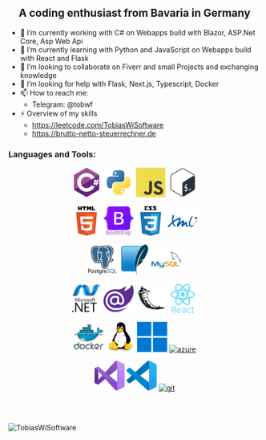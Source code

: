<h2 align="center">A coding enthusiast from Bavaria in Germany</h2>

- 🔭 I’m currently working with C# on Webapps build with Blazor, ASP.Net Core, Asp Web Api
- 🌱 I’m currently learning with Python and JavaScript on Webapps build with React and Flask
- 👯 I’m looking to collaborate on Fiverr and small Projects and exchanging knowledge
- 🤔 I’m looking for help with Flask, Next.js, Typescript, Docker
- 📫 How to reach me:
  -  Telegram: @tobwf
- ⚡ Overview of my skills
  - https://leetcode.com/TobiasWiSoftware
  - https://brutto-netto-steuerrechner.de 

<h3 align="left">Languages and Tools:</h3>

<p align="center"> 
<a href="https://www.w3schools.com/cs/" target="_blank" rel="noreferrer"><img src="https://raw.githubusercontent.com/devicons/devicon/master/icons/csharp/csharp-original.svg" alt="csharp" width="60" height="60"/></a> 
<a href="https://www.python.org" target="_blank" rel="noreferrer"><img src="https://raw.githubusercontent.com/devicons/devicon/master/icons/python/python-original.svg" alt="python" width="60" height="60"/></a>
<a href="https://developer.mozilla.org/en-US/docs/Web/JavaScript" target="_blank" rel="noreferrer"> <img src="https://raw.githubusercontent.com/devicons/devicon/master/icons/javascript/javascript-original.svg" alt="javascript" width="60" height="60"/></a> 
<a href="https://www.gnu.org/software/bash/" target="_blank" rel="noreferrer"> <img src="https://github.com/devicons/devicon/blob/master/icons/bash/bash-plain.svg" alt="bash" width="60" height="60"/> </a> 
</p>

<p align="center">
<a href="https://www.w3.org/html/" target="_blank" rel="noreferrer"> <img src="https://raw.githubusercontent.com/devicons/devicon/master/icons/html5/html5-original-wordmark.svg" alt="html5" width="60" height="60"/></a> 
<a href="https://getbootstrap.com" target="_blank" rel="noreferrer"><img src="https://github.com/devicons/devicon/blob/master/icons/bootstrap/bootstrap-original-wordmark.svg" alt="bootstrap" width="60" height="60"/></a> 
<a href="https://www.w3schools.com/css/" target="_blank" rel="noreferrer"><img src="https://raw.githubusercontent.com/devicons/devicon/master/icons/css3/css3-original-wordmark.svg" alt="css3" width="60" height="60"/></a>
<a href="https://learn.microsoft.com/de-de/dotnet/csharp/language-reference/xmldoc/" target="_blank" rel="noreferrer"><img src="https://github.com/devicons/devicon/blob/master/icons/xml/xml-original.svg" alt="react" width="60" height="60"/></a>
</p>

<p align="center">
<a href="https://www.postgresql.org" target="_blank" rel="noreferrer"> <img src="https://raw.githubusercontent.com/devicons/devicon/master/icons/postgresql/postgresql-original-wordmark.svg" alt="postgresql" width="60" height="60"/></a>
<a href="https://www.sqlite.org/index.html" target="_blank" rel="noreferrer"> <img src="https://github.com/devicons/devicon/blob/master/icons/sqlite/sqlite-original.svg" alt="postgresql" width="60" height="60"/></a>
<a href="https://www.mysql.com/" target="_blank" rel="noreferrer"> <img src="https://raw.githubusercontent.com/devicons/devicon/master/icons/mysql/mysql-original-wordmark.svg" alt="mysql" width="60" height="60"/></a>
</p>

<p align="center">
<a href="https://dotnet.microsoft.com/" target="_blank" rel="noreferrer"><img src="https://raw.githubusercontent.com/devicons/devicon/master/icons/dot-net/dot-net-original-wordmark.svg" alt="dotnet" width="60" height="60"/></a>
<a href="https://dotnet.microsoft.com/" target="_blank" rel="noreferrer"><img src="https://github.com/devicons/devicon/blob/master/icons/blazor/blazor-original.svg" alt="dotnet" width="60" height="60"/></a>
<a href="https://flask.palletsprojects.com/" target="_blank" rel="noreferrer"><img src="https://github.com/devicons/devicon/blob/master/icons/flask/flask-original.svg" alt="flask" width="60" height="60"/></a>
<a href="https://reactjs.org/" target="_blank" rel="noreferrer"><img src="https://raw.githubusercontent.com/devicons/devicon/master/icons/react/react-original-wordmark.svg" alt="react" width="60" height="60"/></a>
</p>

<p align="center">
<a href="https://www.docker.com/" target="_blank" rel="noreferrer"><img src="https://raw.githubusercontent.com/devicons/devicon/master/icons/docker/docker-original-wordmark.svg" alt="docker" width="60" height="60"/></a> 
<a href="https://www.linux.org/" target="_blank" rel="noreferrer"><img src="https://raw.githubusercontent.com/devicons/devicon/master/icons/linux/linux-original.svg" alt="linux" width="60" height="60"/></a>
<a href="https://microsoft.com/" target="_blank" rel="noreferrer"><img src="https://raw.githubusercontent.com/devicons/devicon/master/icons/windows11/windows11-original.svg" alt="windows11" width="60" height="60"/></a>
<a href="https://azure.microsoft.com/en-in/" target="_blank" rel="noreferrer"> <img src="https://www.vectorlogo.zone/logos/microsoft_azure/microsoft_azure-icon.svg" alt="azure" width="60" height="60"/></a>
</p>

<p align="center">
<a href="https://visualstudio.microsoft.com/de/" target="_blank" rel="noreferrer"><img src="https://github.com/devicons/devicon/blob/master/icons/visualstudio/visualstudio-original.svg" alt="VisualStudio" width="60" height="60"/></a>
<a href="https://code.visualstudio.com/" target="_blank" rel="noreferrer"><img src="https://github.com/devicons/devicon/blob/master/icons/vscode/vscode-original.svg" alt="VSCode" width="60" height="60"/></a>
<a href="https://git-scm.com/" target="_blank" rel="noreferrer"><img src="https://www.vectorlogo.zone/logos/git-scm/git-scm-icon.svg" alt="git" width="60" height="60"/></a>
</p>

<br/>
<br/>

<p align="left"> <img src="https://komarev.com/ghpvc/?username=TobiasWiSoftware&label=Profile%20views&color=0e75b6&style=flat" alt="TobiasWiSoftware" /> </p>
